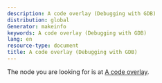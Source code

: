 ```yaml
---
description: A code overlay (Debugging with GDB)
distribution: global
Generator: makeinfo
keywords: A code overlay (Debugging with GDB)
lang: en
resource-type: document
title: A code overlay (Debugging with GDB)
---
```

The node you are looking for is at [A code overlay](How-Overlays-Work.html#A-code-overlay).
